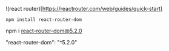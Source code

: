 !(react router)[https://reactrouter.com/web/guides/quick-start]

```
npm install react-router-dom

```

<!-- Used in tutorial -->

npm i react-router-dom@5.2.0

"react-router-dom": "^5.2.0"
